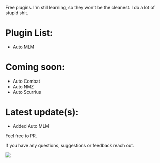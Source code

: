 Free plugins. I'm still learning, so they won't be the cleanest. I do a lot of stupid shit.


# Plugin List:
- [Auto MLM](https://github.com/xsmar/OzPluginsPublic/tree/main/AutoMLM)

# Coming soon:
- Auto Combat
- Auto NMZ
- Auto Scurrius

# Latest update(s):
- Added Auto MLM

Feel free to PR.

If you have any questions, suggestions or feedback reach out.

<a href="https://discordapp.com/users/138904377032179712"><img src="https://img.shields.io/badge/Discord-5865F2?style=for-the-badge&logo=discord&logoColor=white" /></a>